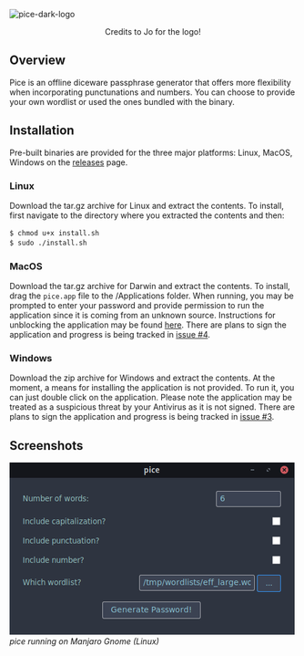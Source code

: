 ![pice-dark-logo](https://user-images.githubusercontent.com/16124030/73803263-39de0080-478e-11ea-9dbd-a808de17e277.png)
<p align="center">Credits to Jo for the logo!</p>

## Overview
Pice is an offline diceware passphrase generator that offers more flexibility when incorporating punctunations and numbers.  You can choose to provide your own wordlist or used the ones bundled with the binary.

## Installation
Pre-built binaries are provided for the three major platforms: Linux, MacOS, Windows on the [releases](https://github.com/PRust-Projects/pice/releases/latest) page.

### Linux
Download the tar.gz archive for Linux and extract the contents.  To install, first navigate to the directory where you extracted the contents and then:
```bash
$ chmod u+x install.sh
$ sudo ./install.sh
```

### MacOS
Download the tar.gz archive for Darwin and extract the contents.  To install, drag the `pice.app` file to the /Applications folder.  When running, you may be prompted to enter your password and provide permission to run the application since it is coming from an unknown source.  Instructions for unblocking the application may be found [here](https://support.apple.com/guide/mac-help/open-a-mac-app-from-an-unidentified-developer-mh40616/mac).  There are plans to sign the application and progress is being tracked in [issue #4](https://github.com/PRust-Projects/pice/issues/4).

### Windows
Download the zip archive for Windows and extract the contents.  At the moment, a means for installing the application is not provided.  To run it, you can just double click on the application.  Please note the application may be treated as a suspicious threat by your Antivirus as it is not signed.  There are plans to sign the application and progress is being tracked in [issue #3](https://github.com/PRust-Projects/pice/issue/3).

## Screenshots

![Linux Application](screenshots/linux-application.png)
<br>
*pice running on Manjaro Gnome (Linux)*
